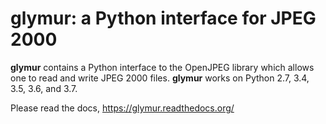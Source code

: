 glymur: a Python interface for JPEG 2000
=========================================

**glymur** contains a Python interface to the OpenJPEG library which
allows one to read and write JPEG 2000 files.  **glymur** works on
Python 2.7, 3.4, 3.5, 3.6, and 3.7.

Please read the docs, https://glymur.readthedocs.org/
